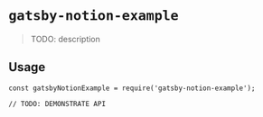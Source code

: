 # `gatsby-notion-example`

> TODO: description

## Usage

```
const gatsbyNotionExample = require('gatsby-notion-example');

// TODO: DEMONSTRATE API
```
